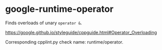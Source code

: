 google-runtime-operator
=======================

Finds overloads of unary `operator &`.

<https://google.github.io/styleguide/cppguide.html#Operator_Overloading>

Corresponding cpplint.py check name: <span
class="title-ref">runtime/operator</span>.
